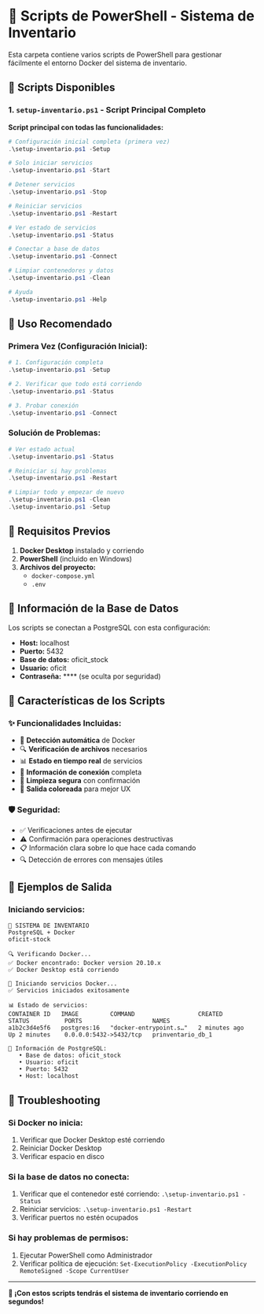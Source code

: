 # 🚀 Scripts de PowerShell - Sistema de Inventario

Esta carpeta contiene varios scripts de PowerShell para gestionar fácilmente el entorno Docker del sistema de inventario.

## 📁 Scripts Disponibles

### 1. `setup-inventario.ps1` - Script Principal Completo

**Script principal con todas las funcionalidades:**

```powershell
# Configuración inicial completa (primera vez)
.\setup-inventario.ps1 -Setup

# Solo iniciar servicios
.\setup-inventario.ps1 -Start

# Detener servicios
.\setup-inventario.ps1 -Stop

# Reiniciar servicios
.\setup-inventario.ps1 -Restart

# Ver estado de servicios
.\setup-inventario.ps1 -Status

# Conectar a base de datos
.\setup-inventario.ps1 -Connect

# Limpiar contenedores y datos
.\setup-inventario.ps1 -Clean

# Ayuda
.\setup-inventario.ps1 -Help
```

## 🎯 Uso Recomendado

### Primera Vez (Configuración Inicial):

```powershell
# 1. Configuración completa
.\setup-inventario.ps1 -Setup

# 2. Verificar que todo está corriendo
.\setup-inventario.ps1 -Status

# 3. Probar conexión
.\setup-inventario.ps1 -Connect
```

### Solución de Problemas:

```powershell
# Ver estado actual
.\setup-inventario.ps1 -Status

# Reiniciar si hay problemas
.\setup-inventario.ps1 -Restart

# Limpiar todo y empezar de nuevo
.\setup-inventario.ps1 -Clean
.\setup-inventario.ps1 -Setup
```

## 🔧 Requisitos Previos

1. **Docker Desktop** instalado y corriendo
2. **PowerShell** (incluido en Windows)
3. **Archivos del proyecto:**
   - `docker-compose.yml`
   - `.env`

## 🐘 Información de la Base de Datos

Los scripts se conectan a PostgreSQL con esta configuración:

- **Host:** localhost
- **Puerto:** 5432
- **Base de datos:** oficit_stock
- **Usuario:** oficit
- **Contraseña:** \*\*\*\* (se oculta por seguridad)

## 🎨 Características de los Scripts

### ✨ Funcionalidades Incluidas:

- 🎯 **Detección automática** de Docker
- 🔍 **Verificación de archivos** necesarios
- 📊 **Estado en tiempo real** de servicios
- 🔗 **Información de conexión** completa
- 🧹 **Limpieza segura** con confirmación
- 🎨 **Salida coloreada** para mejor UX

### 🛡️ Seguridad:

- ✅ Verificaciones antes de ejecutar
- ⚠️ Confirmación para operaciones destructivas
- 📋 Información clara sobre lo que hace cada comando
- 🔍 Detección de errores con mensajes útiles

## 📖 Ejemplos de Salida

### Iniciando servicios:
```
🎯 SISTEMA DE INVENTARIO
PostgreSQL + Docker
oficit-stock

🔍 Verificando Docker...
✅ Docker encontrado: Docker version 20.10.x
✅ Docker Desktop está corriendo

🚀 Iniciando servicios Docker...
✅ Servicios iniciados exitosamente

📊 Estado de servicios:
CONTAINER ID   IMAGE         COMMAND                  CREATED          STATUS          PORTS                    NAMES
a1b2c3d4e5f6   postgres:16   "docker-entrypoint.s…"   2 minutes ago    Up 2 minutes    0.0.0.0:5432->5432/tcp   prinventario_db_1

🐘 Información de PostgreSQL:
   • Base de datos: oficit_stock
   • Usuario: oficit
   • Puerto: 5432
   • Host: localhost
```

## 🚨 Troubleshooting

### Si Docker no inicia:
1. Verificar que Docker Desktop esté corriendo
2. Reiniciar Docker Desktop
3. Verificar espacio en disco

### Si la base de datos no conecta:
1. Verificar que el contenedor esté corriendo: `.\setup-inventario.ps1 -Status`
2. Reiniciar servicios: `.\setup-inventario.ps1 -Restart`
3. Verificar puertos no estén ocupados

### Si hay problemas de permisos:
1. Ejecutar PowerShell como Administrador
2. Verificar política de ejecución: `Set-ExecutionPolicy -ExecutionPolicy RemoteSigned -Scope CurrentUser`

---

**🎯 ¡Con estos scripts tendrás el sistema de inventario corriendo en segundos!**
